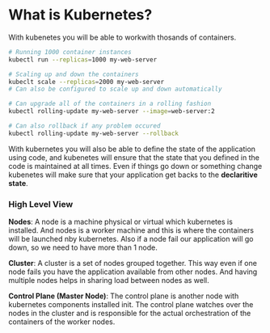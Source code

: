 # What is Kubernetes?

With kubenetes you will be able to workwith thosands of containers.

```sh
# Running 1000 container instances
kubectl run --replicas=1000 my-web-server

# Scaling up and down the containers
kubeclt scale --replicas=2000 my-web-server
# Can also be configured to scale up and down automatically

# Can upgrade all of the containers in a rolling fashion
kubectl rolling-update my-web-server --image=web-server:2

# Can also rollback if any problem occured
kubectl rolling-update my-web-server --rollback
```

With kubernetes you will also be able to define the state of the application using code, 
and kubenetes will ensure that the state that you defined in the code is maintained at all times. 
Even if things go down or something change kubenetes will make sure that your application get backs to the **declaritive state**.

### High Level View

**Nodes**: 
A node is a machine physical or virtual which kubernetes is installed. And nodes is a worker machine and this is where the containers will be launched nby kubernetes. Also if a node fail our application will go down, so we need to have more than 1 node.

**Cluster**:
A cluster is a set of nodes grouped together. This way even if one node fails you have the application available from other nodes. And having multiple nodes helps in sharing load between nodes as well.

**Control Plane (Master Node)**:
The control plane is another node with kubernetes components installed init. The control plane watches over the nodes in the cluster and is responsible for the actual orchestration of the containers of the worker nodes.